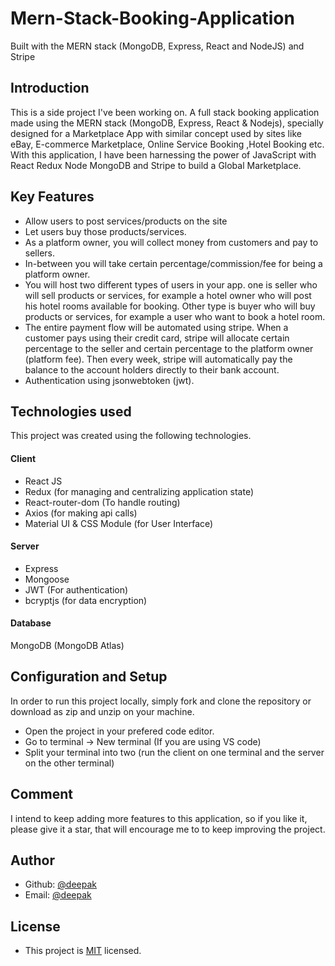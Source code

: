 # Mern-Stack-Booking-Application
Built with the MERN stack (MongoDB, Express, React and NodeJS) and Stripe

## Introduction
This is a side project I've been working on. A full stack booking application made using the MERN stack (MongoDB, Express, React & Nodejs), specially designed for a Marketplace App with similar concept used by sites like eBay, E-commerce Marketplace, Online Service Booking ,Hotel Booking etc.
With this application, I have been harnessing the power of JavaScript with React Redux Node MongoDB and Stripe to build a Global Marketplace.

## Key Features
- Allow users to post services/products on the site
- Let users buy those products/services.
- As a platform owner, you will collect money from customers and pay to sellers.
- In-between you will take certain percentage/commission/fee for being a platform owner.
- You will host two different types of users in your app. one is seller who will sell products or services, for example a hotel owner who will post his hotel rooms available for booking. Other type is buyer who will buy products or services, for example a user who want to book a hotel room.
- The entire payment flow will be automated using stripe. When a customer pays using their credit card, stripe will allocate certain percentage to the seller and certain percentage to the platform owner (platform fee). Then every week, stripe will automatically pay the balance to the account holders directly to their bank account.
- Authentication using jsonwebtoken (jwt).

## Technologies used
This project was created using the following technologies.

#### Client

- React JS
- Redux (for managing and centralizing application state)
- React-router-dom (To handle routing)
- Axios (for making api calls)
- Material UI & CSS Module (for User Interface)

#### Server
- Express
- Mongoose
- JWT (For authentication)
- bcryptjs (for data encryption)

#### Database
MongoDB (MongoDB Atlas)

## Configuration and Setup
In order to run this project locally, simply fork and clone the repository or download as zip and unzip on your machine. 
- Open the project in your prefered code editor.
- Go to terminal -> New terminal (If you are using VS code)
- Split your terminal into two (run the client on one terminal and the server on the other terminal)

## Comment
I intend to keep adding more features to this application, so if you like it, please give it a star, that will encourage me to 
to keep improving the project.


## Author

- Github: [@deepak](https://github.com/saideepakreddy0308)
- Email: [@deepak](mailto:saideepakreddy0308@gmail.com)

## License

- This project is [MIT](https://github.com/saideepakreddy0308/Mern-Stack-Booking-App/blob/main/LICENSE) licensed.
